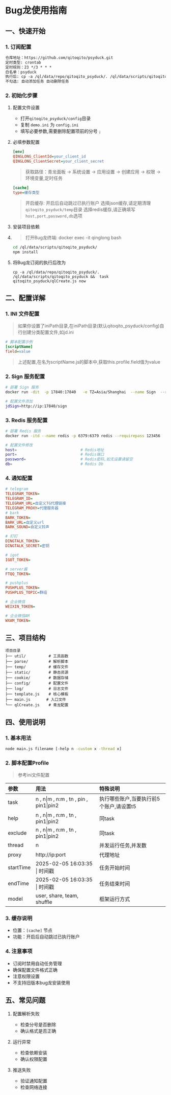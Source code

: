 # Bug龙使用指南

## 一、快速开始

### 1. 订阅配置
```markdown
仓库地址：https://github.com/qitoqito/psyduck.git
定时类型: crontab
定时规则：23 */3 * * *
白名单：psyduck
执行后: cp -a /ql/data/repo/qitoqito_psyduck/. /ql/data/scripts/qitoqito_psyduck
不勾选: 自动添加任务 自动删除任务
```

### 2. 初始化步骤
1. 配置文件设置
   - 打开`qitoqito_psyduck/config`目录
   - 复制 `demo.ini` 为 `config.ini`
   - 填写必要参数,需要删除配置项前的分号 `;`

2. 必填参数配置
   ```ini
   [env]
   QINGLONG_ClientId=your_client_id
   QINGLONG_ClientSecret=your_client_secret
   ```
   > 获取路径：青龙面板 → 系统设置 → 应用设置 → 创建应用 → 权限 → 环境变量,定时任务
   ```ini
   [cache]
   type=缓存类型
   ```
   > 开启缓存: 开启后自动跳过已执行账户
   > 选择json缓存,请定期清理`qitoqito_psyduck/temp`目录
   > 选择redis缓存,请正确填写`host,port,password,db`选项

3. 安装项目依赖
4. > 打开Bug龙终端: docker exec -it qinglong bash
   ```bash
   cd /ql/data/scripts/qitoqito_psyduck/
   npm install
   ```
5. 将Bug龙订阅的执行后改为
   ```
   cp -a /ql/data/repo/qitoqito_psyduck/. /ql/data/scripts/qitoqito_psyduck &&  task qitoqito_psyduck/qlCreate.js now
   ```


## 二、配置详解

### 1. INI 文件配置
> 如果你设置了iniPath目录,在iniPath目录(默认qitoqito_psyduck/config)自行创建分类配置文件,如jd.ini
```ini
# 脚本配置示例
[scriptName]
field=value
```
> 上述配置,在名为scriptName.js的脚本中,获取this.profile.field值为value
### 2. Sign 服务配置
```bash
# 部署 Sign 服务
docker run -dit  -p 17840:17840   -e TZ=Asia/Shanghai  --name Sign  --restart unless-stopped  seansuny/signapi:latest

# 配置文件添加
jdSign=http://ip:17840/sign
```
### 3. Redis 服务配置
```bash
# 部署 Redis 服务
docker run -itd --name redis -p 6379:6379 redis --requirepass 123456

# 配置文件修改
host=                            # Redis地址
port=                            # Redis端口
password=                        # Redis密码,如无设置请留空
db=                              # Redis Db
```
### 4. 通知配置
```ini
# telegram
TELEGRAM_TOKEN=
TELEGRAM_ID=
TELEGRAM_URL=自定义TG代理链接
TELEGRAM_PROXY=代理服务器
# bark
BARK_TOKEN=
BARK_URL=自定义url
BARK_SOUND=自定义铃声

# 钉钉
DINGTALK_TOKEN=
DINGTALK_SECRET=密钥

# igot
IGOT_TOKEN=

# server酱
FTQQ_TOKEN=

# pushplus
PUSHPLUS_TOKEN=
PUSHPLUS_TOPIC=群组

# 企业微信
WEIXIN_TOKEN=

# 企业微信AM
WXAM_TOKEN=
```

## 三、项目结构
```
项目目录
├── util/          # 工具函数
├── parse/         # 解析脚本
├── temp/          # 缓存文件
├── static/        # 静态资源
├── cookie/        # 数据存储
├── config/        # 配置文件
├── log/           # 日志文件
├── template.js    # 核心模板
├── main.js       # 入口文件
└── qlCreate.js    # 青龙配置
```

## 四、使用说明

### 1. 基本用法
```bash
node main.js filename [-help n -custom x -thread x]
```
### 2. 脚本配置Profile
> 参考ini文件配置
> 
| 参数 | 用法 |  特殊说明 |
| :--- | :--- | :--- |
| task | n , n\|m , n:m , tn , pin ,  pin1\|pin2 | 执行哪些账户,当要执行前5个账户,请设置t5 |
| help | n , n\|m , n:m , tn , pin1\|pin2 | 同task |
| exclude | n , n\|m , n:m , tn , pin1\|pin2 | 同task |
| thread | n |并发运行任务,并发数|
|proxy|http://ip:port|代理地址|
|startTime|2025-02-05 16:03:35 \| 时间戳|任务开始时间|
|endTime|2025-02-05 16:03:35 \| 时间戳|任务结束时间|
|model|user, share, team, shuffle|框架运行方式|


### 3. 缓存说明
- 位置：`[cache]` 节点
- 功能：开启后自动跳过已执行账户

### 4. 注意事项
- 订阅时禁用自动任务管理
- 确保配置文件格式正确
- 注意权限设置
- 不支持旧版本bug龙安装使用

## 五、常见问题
1. 配置解析失败
   - 检查分号是否删除
   - 确认格式是否正确

2. 运行异常
   - 检查依赖安装
   - 确认权限配置

3. 推送失败
   - 验证通知配置
   - 检查网络连接